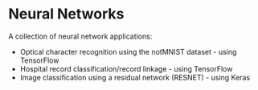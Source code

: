 # Neural Networks

A collection of neural network applications:
- Optical character recognition using the notMNIST dataset - using TensorFlow
- Hospital record classification/record linkage - using TensorFlow
- Image classification using a residual network (RESNET) - using Keras
